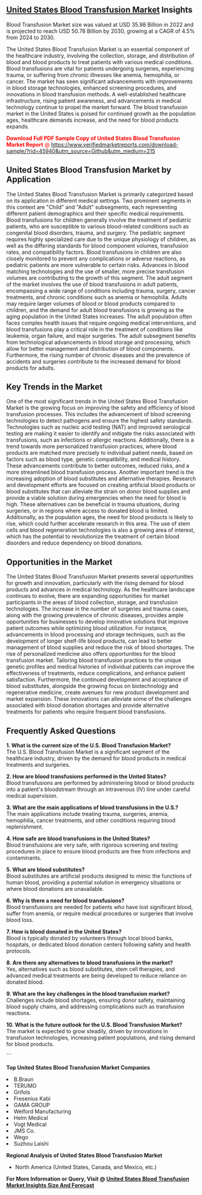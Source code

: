<h2><a href="https://www.verifiedmarketreports.com/download-sample/?rid=45940&amp;utm_source=Github&amp;utm_medium=215" target="_blank">United States Blood Transfusion Market</a> Insights</h2><p>Blood Transfusion Market size was valued at USD 35.98 Billion in 2022 and is projected to reach USD 50.78 Billion by 2030, growing at a CAGR of 4.5% from 2024 to 2030.</p><p> <p>The United States Blood Transfusion Market is an essential component of the healthcare industry, involving the collection, storage, and distribution of blood and blood products to treat patients with various medical conditions. Blood transfusions are vital for patients undergoing surgeries, experiencing trauma, or suffering from chronic illnesses like anemia, hemophilia, or cancer. The market has seen significant advancements with improvements in blood storage technologies, enhanced screening procedures, and innovations in blood transfusion methods. A well-established healthcare infrastructure, rising patient awareness, and advancements in medical technology continue to propel the market forward. The blood transfusion market in the United States is poised for continued growth as the population ages, healthcare demands increase, and the need for blood products expands. <p><span class=""><span style="color: #ff0000;"><strong>Download Full PDF Sample Copy of United States Blood Transfusion Market Report</strong> @ </span><a href="https://www.verifiedmarketreports.com/download-sample/?rid=45940&amp;utm_source=Github&amp;utm_medium=215" target="_blank">https://www.verifiedmarketreports.com/download-sample/?rid=45940&amp;utm_source=Github&amp;utm_medium=215</a></span></p></p> <h2>United States Blood Transfusion Market by Application</h2> <p>The United States Blood Transfusion Market is primarily categorized based on its application in different medical settings. Two prominent segments in this context are "Child" and "Adult" subsegments, each representing different patient demographics and their specific medical requirements. Blood transfusions for children generally involve the treatment of pediatric patients, who are susceptible to various blood-related conditions such as congenital blood disorders, trauma, and surgery. The pediatric segment requires highly specialized care due to the unique physiology of children, as well as the differing standards for blood component volumes, transfusion rates, and compatibility factors. Blood transfusions in children are also closely monitored to prevent any complications or adverse reactions, as pediatric patients are more vulnerable to certain risks. Advances in blood matching technologies and the use of smaller, more precise transfusion volumes are contributing to the growth of this segment. The adult segment of the market involves the use of blood transfusions in adult patients, encompassing a wide range of conditions including trauma, surgery, cancer treatments, and chronic conditions such as anemia or hemophilia. Adults may require larger volumes of blood or blood products compared to children, and the demand for adult blood transfusions is growing as the aging population in the United States increases. The adult population often faces complex health issues that require ongoing medical interventions, and blood transfusions play a critical role in the treatment of conditions like leukemia, organ failure, and major surgeries. The adult subsegment benefits from technological advancements in blood storage and processing, which allow for better management and distribution of blood components. Furthermore, the rising number of chronic diseases and the prevalence of accidents and surgeries contribute to the increased demand for blood products for adults. <h2>Key Trends in the Market</h2> <p>One of the most significant trends in the United States Blood Transfusion Market is the growing focus on improving the safety and efficiency of blood transfusion processes. This includes the advancement of blood screening technologies to detect pathogens and ensure the highest safety standards. Technologies such as nucleic acid testing (NAT) and improved serological testing are making it easier to identify and mitigate the risks associated with transfusions, such as infections or allergic reactions. Additionally, there is a trend towards more personalized transfusion practices, where blood products are matched more precisely to individual patient needs, based on factors such as blood type, genetic compatibility, and medical history. These advancements contribute to better outcomes, reduced risks, and a more streamlined blood transfusion process. Another important trend is the increasing adoption of blood substitutes and alternative therapies. Research and development efforts are focused on creating artificial blood products or blood substitutes that can alleviate the strain on donor blood supplies and provide a viable solution during emergencies when the need for blood is high. These alternatives can be beneficial in trauma situations, during surgeries, or in regions where access to donated blood is limited. Additionally, as the population ages, the need for blood products is likely to rise, which could further accelerate research in this area. The use of stem cells and blood regeneration technologies is also a growing area of interest, which has the potential to revolutionize the treatment of certain blood disorders and reduce dependency on blood donations. <h2>Opportunities in the Market</h2> <p>The United States Blood Transfusion Market presents several opportunities for growth and innovation, particularly with the rising demand for blood products and advances in medical technology. As the healthcare landscape continues to evolve, there are expanding opportunities for market participants in the areas of blood collection, storage, and transfusion technologies. The increase in the number of surgeries and trauma cases, along with the growing prevalence of chronic diseases, provides ample opportunities for businesses to develop innovative solutions that improve patient outcomes while optimizing blood utilization. For instance, advancements in blood processing and storage techniques, such as the development of longer shelf-life blood products, can lead to better management of blood supplies and reduce the risk of blood shortages. The rise of personalized medicine also offers opportunities for the blood transfusion market. Tailoring blood transfusion practices to the unique genetic profiles and medical histories of individual patients can improve the effectiveness of treatments, reduce complications, and enhance patient satisfaction. Furthermore, the continued development and acceptance of blood substitutes, alongside the growing focus on biotechnology and regenerative medicine, create avenues for new product development and market expansion. These innovations can alleviate some of the challenges associated with blood donation shortages and provide alternative treatments for patients who require frequent blood transfusions. <h2>Frequently Asked Questions</h2> <p><strong>1. What is the current size of the U.S. Blood Transfusion Market?</strong><br> The U.S. Blood Transfusion Market is a significant segment of the healthcare industry, driven by the demand for blood products in medical treatments and surgeries.</p> <p><strong>2. How are blood transfusions performed in the United States?</strong><br> Blood transfusions are performed by administering blood or blood products into a patient's bloodstream through an intravenous (IV) line under careful medical supervision.</p> <p><strong>3. What are the main applications of blood transfusions in the U.S.?</strong><br> The main applications include treating trauma, surgeries, anemia, hemophilia, cancer treatments, and other conditions requiring blood replenishment.</p> <p><strong>4. How safe are blood transfusions in the United States?</strong><br> Blood transfusions are very safe, with rigorous screening and testing procedures in place to ensure blood products are free from infections and contaminants.</p> <p><strong>5. What are blood substitutes?</strong><br> Blood substitutes are artificial products designed to mimic the functions of human blood, providing a potential solution in emergency situations or where blood donations are unavailable.</p> <p><strong>6. Why is there a need for blood transfusions?</strong><br> Blood transfusions are needed for patients who have lost significant blood, suffer from anemia, or require medical procedures or surgeries that involve blood loss.</p> <p><strong>7. How is blood donated in the United States?</strong><br> Blood is typically donated by volunteers through local blood banks, hospitals, or dedicated blood donation centers following safety and health protocols.</p> <p><strong>8. Are there any alternatives to blood transfusions in the market?</strong><br> Yes, alternatives such as blood substitutes, stem cell therapies, and advanced medical treatments are being developed to reduce reliance on donated blood.</p> <p><strong>9. What are the key challenges in the blood transfusion market?</strong><br> Challenges include blood shortages, ensuring donor safety, maintaining blood supply chains, and addressing complications such as transfusion reactions.</p> <p><strong>10. What is the future outlook for the U.S. Blood Transfusion Market?</strong><br> The market is expected to grow steadily, driven by innovations in transfusion technologies, increasing patient populations, and rising demand for blood products.</p> ```</p><p><strong>Top United States Blood Transfusion Market Companies</strong></p><div data-test-id=""><p><li>B.Braun</li><li> TERUMO</li><li> Grifols</li><li> Fresenius Kabi</li><li> GAMA GROUP</li><li> Welford Manufacturing</li><li> Helm Medical</li><li> Vogt Medical</li><li> JMS Co.</li><li> Wego</li><li> Suzhou Laishi</li></p><div><strong>Regional Analysis of&nbsp;United States Blood Transfusion Market</strong></div><ul><li dir="ltr"><p dir="ltr">North America&nbsp;(United States, Canada, and Mexico, etc.)</p></li></ul><p><strong>For More Information or Query, Visit @&nbsp;</strong><strong><a href="https://www.verifiedmarketreports.com/product/global-blood-transfusion-market-2019-by-manufacturers-regions-type-and-application-forecast-to-2024/?utm_source=Github&amp;utm_medium=215" target="_blank">United States Blood Transfusion Market Insights Size And Forecast</a></strong></p></div>
